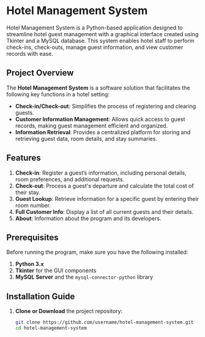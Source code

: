 # Hotel Management System

Hotel Management System is a Python-based application designed to streamline hotel guest management with a graphical interface created using Tkinter and a MySQL database. This system enables hotel staff to perform check-ins, check-outs, manage guest information, and view customer records with ease.

## Project Overview

The **Hotel Management System** is a software solution that facilitates the following key functions in a hotel setting:

- **Check-in/Check-out**: Simplifies the process of registering and clearing guests.
- **Customer Information Management**: Allows quick access to guest records, making guest management efficient and organized.
- **Information Retrieval**: Provides a centralized platform for storing and retrieving guest data, room details, and stay summaries.

## Features

1. **Check-in**: Register a guest’s information, including personal details, room preferences, and additional requests.
2. **Check-out**: Process a guest's departure and calculate the total cost of their stay.
3. **Guest Lookup**: Retrieve information for a specific guest by entering their room number.
4. **Full Customer Info**: Display a list of all current guests and their details.
5. **About**: Information about the program and its developers.

## Prerequisites

Before running the program, make sure you have the following installed:

1. **Python 3.x**
2. **Tkinter** for the GUI components
3. **MySQL Server** and the `mysql-connector-python` library

## Installation Guide

1. **Clone or Download** the project repository:

   ```bash
   git clone https://github.com/username/hotel-management-system.git
   cd hotel-management-system
   ```
